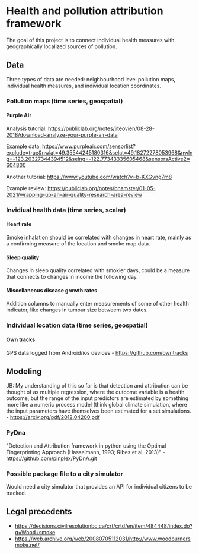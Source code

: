 # Health and pollution attribution framework  

The goal of this project is to connect individual health measures with geographically localized sources of pollution. 

## Data  

Three types of data are needed: neighbourhood level pollution maps, individual health measures, and individual location coordinates.   

### Pollution maps (time series, geospatial)   

#### Purple Air  

Analysis tutorial: https://publiclab.org/notes/jiteovien/08-28-2018/download-analyze-your-purple-air-data    

Example data: https://www.purpleair.com/sensorlist?exclude=true&nwlat=49.35544245180316&selat=49.18272278053968&nwlng=-123.20327344394512&selng=-122.77343335605468&sensorsActive2=604800 

Another tutorial: https://www.youtube.com/watch?v=b-KXGvng7m8   

Example review: https://publiclab.org/notes/bhamster/01-05-2021/wrapping-up-an-air-quality-research-area-review  

### Invidiual health data (time series, scalar)  

#### Heart rate  

Smoke inhalation should be correlated with changes in heart rate, mainly as a confirming measure of the location and smoke map data.

#### Sleep quality  

Changes in sleep quality correlated with smokier days, could be a measure that connects to changes in income the following day.  

#### Miscellaneous disease growth rates  

Addition columns to manually enter measurements of some of other health indicator, like changes in tumour size betweem two dates. 

### Individual location data (time series, geospatial)

#### Own tracks  

GPS data logged from Android/ios devices - https://github.com/owntracks   

## Modeling  

JB: My understanding of this so far is that detection and attribution can be thought of as multiple regression, where the outcome variable is a health outcome, but the range of the input predictors are estimated by something more like a numeric process model (think global climate simulation, where the input parameters have themselves been estimated for a set simulations. - https://arxiv.org/pdf/2012.04200.pdf  

### PyDna  
"Detection and Attribution framework in python using the Optimal Fingerprinting Approach (Hasselmann, 1993; Ribes et al. 2013)" - 
https://github.com/pinplex/PyDnA.git    

### Possible package file to a city simulator  

Would need a city simulator that provides an API for individual citizens to be tracked.

## Legal precedents    
 - https://decisions.civilresolutionbc.ca/crt/crtd/en/item/484448/index.do?q=Wood+smoke  
 - https://web.archive.org/web/20080705112031/http://www.woodburnersmoke.net/  
